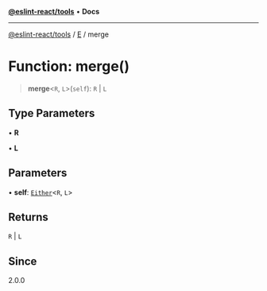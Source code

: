 [**@eslint-react/tools**](../../../README.md) • **Docs**

***

[@eslint-react/tools](../../../README.md) / [E](../README.md) / merge

# Function: merge()

> **merge**\<`R`, `L`\>(`self`): `R` \| `L`

## Type Parameters

• **R**

• **L**

## Parameters

• **self**: [`Either`](../type-aliases/Either.md)\<`R`, `L`\>

## Returns

`R` \| `L`

## Since

2.0.0

